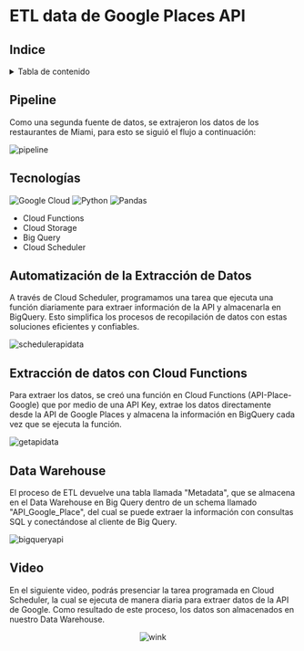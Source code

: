 # ETL data de Google Places API 

## Indice

<details>
  <summary>Tabla de contenido</summary>
  <ol>
    <li><a href="#Pipeline">Pipeline</a></li>
    <li><a href="#Tecnologías">Tecnologías Utilizadas</a></li>
    <li><a href="#Extracción de datos con Cloud Functions">Extracción de datos con Cloud Functions</a></li>
    <li><a href="#Data Lake">Data Lake</a></li>
    <li><a href="#ETL automatizado con Cloud Functions">ETL automatizado con Cloud Functions</a></li>
    <li><a href="#Data Warehouse">Data Warehouse</a></li>
    <li><a href="#Video">Video</a></li>
  </ol>
</details>

## Pipeline 
Como una segunda fuente de datos, se extrajeron los datos de los restaurantes de Miami, para esto se siguió el flujo a continuación:

![pipeline](https://github.com/claudiacaceresv/pf_yelp_google/blob/9e3091720adf4532c8996f0cbbd8c48bab716e92/src/Pipeline%20API.png)

## Tecnologías
![Google Cloud](https://img.shields.io/badge/GoogleCloud-%234285F4.svg?style=for-the-badge&logo=google-cloud&logoColor=white)
![Python](https://img.shields.io/badge/python-3670A0?style=for-the-badge&logo=python&logoColor=ffdd54)
![Pandas](https://img.shields.io/badge/pandas-%23150458.svg?style=for-the-badge&logo=pandas&logoColor=white)
- Cloud Functions
- Cloud Storage
- Big Query
- Cloud Scheduler

## Automatización de la Extracción de Datos
A través de Cloud Scheduler, programamos una tarea que ejecuta una función diariamente para extraer información de la API y almacenarla en BigQuery. Esto simplifica los procesos de recopilación de datos con estas soluciones eficientes y confiables.

![schedulerapidata](https://github.com/claudiacaceresv/pf_yelp_google/blob/ecae7e03590019bb0db5c0c61810e27e209499cb/src/Cloud%20Scheduler.png)

## Extracción de datos con Cloud Functions
Para extraer los datos, se creó una función en Cloud Functions (API-Place-Google) que por medio de una API Key, extrae los datos directamente desde la API de Google Places y almacena la información en BigQuery cada vez que se ejecuta la función.

![getapidata](https://github.com/claudiacaceresv/pf_yelp_google/blob/ecae7e03590019bb0db5c0c61810e27e209499cb/src/Cloud%20Functions%20API.png)

## Data Warehouse
El proceso de ETL devuelve una tabla llamada "Metadata", que se almacena en el Data Warehouse en Big Query dentro de un schema llamado "API_Google_Place", del cual se puede extraer la información con consultas SQL y conectándose al cliente de Big Query.

![bigqueryapi](https://github.com/claudiacaceresv/pf_yelp_google/blob/ecae7e03590019bb0db5c0c61810e27e209499cb/src/BigQuery%20API.png)

## Video

En el siguiente video, podrás presenciar la tarea programada en Cloud Scheduler, la cual se ejecuta de manera diaria para extraer datos de la API de Google. Como resultado de este proceso, los datos son almacenados en nuestro Data Warehouse.

<div align="center">

![wink](https://github.com/claudiacaceresv/pf_yelp_google/blob/ecae7e03590019bb0db5c0c61810e27e209499cb/src/Video%20ETL%20API.gif)

</div>

